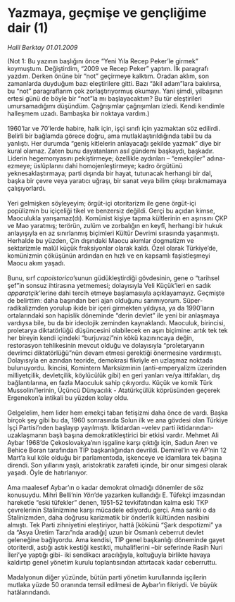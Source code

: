 # Yazmaya, geçmişe ve gençliğime dair (1)

*Halil Berktay 01.01.2009*

<div class="taraf_structure_2col_1zq">
<div class="margen_n">



 <p>(Not 1: Bu yazının başlığını önce “Yeni Yıla Recep Peker’le girmek” koymuştum. Değiştirdim, “2009 ve Recep Peker” yaptım. İlk paragrafı yazdım. Derken önüne bir “not” geçirmeye kalktım. Oradan aklım, son zamanlarda duyduğum bazı eleştirilere gitti. Bazı “âkil adam”lara bakılırsa, bu “not” paragraflarım çok zorlaştırıyormuş okumayı. Yani şimdi, yılbaşının ertesi günü de böyle bir “not”la mı başlayacaktım? Bu tür eleştirileri umursamadığımı düşündüm. Çağrışımlar çağrışımları izledi. Kendi kendimle halleşmem uzadı. Bambaşka bir noktaya vardım.) <br/><br/>1960’lar ve 70’lerde habire, halk için, işçi sınıfı için yazmaktan söz edilirdi. Belirli bir bağlamda görece doğru, ama mutlaklaştırıldığında tabii bu da yanlıştı. Her durumda “geniş kitlelerin anlayacağı şekilde yazmak” diye bir kural olamaz. Zaten bunu dayatanların asıl gündemi başkaydı, başkadır. Liderin hegemonyasını pekiştirmeye; özellikle aydınları – “emekçiler” adına- ezmeye; üslûplarını dahi homojenleştirmeye; kadro örgütünü yeknesaklaştırmaya; parti dışında bir hayat, tutunacak herhangi bir dal, başka bir çevre veya yaratıcı uğraşı, bir sanat veya bilim çıkışı bırakmamaya çalışıyorlardı. <br/><br/>Yeri gelmişken söyleyeyim; örgüt-içi otoritarizm ile gene örgüt-içi popülizmin bu içiçeliği tikel ve benzersiz değildi. Gerçi bu açıdan kimse, Maoculukla yarışamaz(dı). Komünist kişiye tapma kültlerinin en aşırısını ÇKP ve Mao yaratmış; terörün, zulüm ve zorbalığın en keyfî, herhangi bir hukuk anlayışıyla en az sınırlanmış biçimleri Kültür Devrimi sırasında yaşanmıştı. Herhalde bu yüzden, Çin dışındaki Maocu akımlar dogmatizm ve sektarizmle malûl küçük fraksiyonlar olarak kaldı. Özel olarak Türkiye’de, komünizmin çöküşünün ardından en hızlı ve en kapsamlı faşistleşmeyi Maocu akım yaşadı. <br/><br/>Bunu, sırf <i>capoistorico</i>’sunun güdükleştirdiği gövdesinin, gene o “tarihsel şef”in sonsuz ihtirasına yetmemesi; dolayısıyla Veli Küçük’leri en sadık <i>apparatçik</i>’lerine dahi tercih etmeye başlamasıyla açıklayamayız. Geçmişte de belirttim: daha başından beri ajan olduğunu sanmıyorum. Süper-radikalizmden yorulup ikide bir içeri girmekten yıldıysa, ya da 1990’ların ortalarındaki son hapislik döneminde “derin devlet” ile yeni bir anlaşmaya vardıysa bile, bu da bir ideolojik zeminden kaynaklandı. Maoculuk, birincisi, proletarya diktatörlüğü düşüncesini olabilecek en aşırı biçimine: artık tek tek her bireyin kendi içindeki “burjuvazi”nin kökü kazınıncaya değin, restorasyon tehlikesinin mevcut olduğu ve dolayısıyla “proletaryanın devrimci diktatörlüğü”nün devam etmesi gerektiği önermesine vardırmıştı. Dolayısıyla en azından teoride, demokrasi fikriyle en uzlaşmaz noktada bulunuyordu. İkincisi, Komintern Marksizminin (anti-emperyalizm üzerinden milliyetçilik, devletçilik, köylücülük gibi) en geri yanları ve/ya ittifakları, dış bağlantılarına, en fazla Maoculuk sahip çıkıyordu. Küçük ve komik Türk Mussolini’lerinin, Üçüncü Dünyacılık - Atatürkçülük köprüsünden geçerek Ergenekon’a intikali bu yüzden kolay oldu. <br/><br/>Gelgelelim, hem lider hem emekçi taban fetişizmi daha önce de vardı. Başka birçok şey gibi bu da, 1960 sonrasında Solun ilk ve ana gövdesi olan Türkiye İşçi Partisi’nden başlayıp yayılmıştı. İktidardan –velev parti iktidarından- uzaklaşmanın başlı başına demokratikleştirici bir etkisi vardır. Mehmet Ali Aybar 1968’de Çekoslovakya’nın işgaline karşı çıktığı için, Sadun Aren ve Behice Boran tarafından TİP başkanlığından devrildi. Demirel’in ve AP’nin 12 Mart’a kul köle olduğu bir parlamentoda, işkenceye ve idamlara tek başına direndi. Son yıllarını yaşlı, aristokratik zarafeti içinde, bir onur simgesi olarak yaşadı. Öyle de hatırlanıyor. <br/><br/>Ama maalesef Aybar’ın o kadar demokrat olmadığı dönemler de söz konusuydu. Mihri Belli’nin <i>Yön</i>’de yazarken kullandığı E. Tüfekçi imzasından hareketle “eski tüfekler” denen, 1951-52 tevkifatından kalma eski TKP çevrelerinin Stalinizmine karşı mücadele ediyordu gerçi. Ama sanki o da Stalinizmden, daha doğrusu karizmatik bir önderlik kültünden nasibini almıştı. Tek Parti zihniyetini eleştiriyor, hattâ [kökünü “Şark despotizmi” ya da “Asya Üretim Tarzı”nda aradığı] uzun bir Osmanlı ceberrut devlet geleneğine bağlıyordu. Ama kendisi, TİP genel başkanlığı döneminde gayet otoriterdi, astığı astık kestiği kestikti, muhaliflerini –bir seferinde Rasih Nuri İleri’ye yaptığı gibi- iki sendikacı aracılığıyla, koltuğuyla birlikte havaya kaldırtıp genel yönetim kurulu toplantısından attırtacak kadar ceberruttu. <br/><br/>Madalyonun diğer yüzünde, bütün parti yönetim kurullarında işçilerin mutlaka yüzde 50 oranında temsil edilmesi de Aybar’ın fikriydi. Ve büyük hatâlarındandı.</p>
<br/>
<br/>
<br/>



<br/>


<div id="taraf_not">
</div>

</div>


</div>
